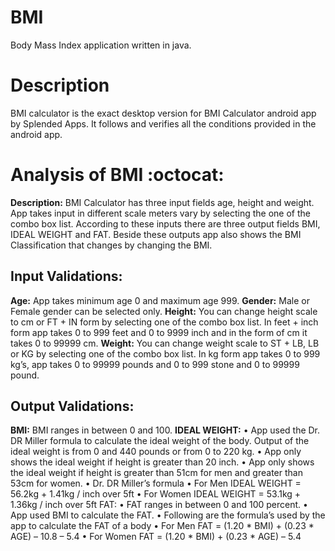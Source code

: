 # BMI
Body Mass Index application written in java.

# Description
  BMI calculator is the exact desktop version for BMI Calculator android app by Splended Apps.
  It follows and verifies all the conditions provided in the android app.

# Analysis of BMI :octocat:
**Description:** BMI Calculator has three input fields age, height and weight. App takes input in different scale meters vary by selecting the one of the combo box list. According to these inputs there are three output fields BMI, IDEAL WEIGHT and FAT. Beside these outputs app also shows the BMI Classification that changes by changing the BMI.
## Input Validations: 
**Age:** App takes minimum age 0 and maximum age 999. 
**Gender:** Male or Female gender can be selected only.
**Height:** You can change height scale to cm or FT + IN form by selecting one of the combo box list. In feet + inch form app takes 0 to 999 feet and 0 to 9999 inch and in the form of cm it takes 0 to 99999 cm. 
**Weight:** You can change weight scale to ST + LB, LB or KG by selecting one of the combo box list. In kg form app takes 0 to 999 kg’s, app takes 0 to 99999 pounds and 0 to 999 stone and 0 to 99999 pound.
## Output Validations:
**BMI:** BMI ranges in between 0 and 100.
**IDEAL WEIGHT:** 
•	App used the Dr. DR Miller formula to calculate the ideal weight of the body. Output of the ideal weight is from 0 and 440 pounds or from 0 to 220 kg.
•	App only shows the ideal weight if height is greater than 20 inch. 
•	App only shows the ideal weight if height is greater than 51cm for men and greater than 53cm for women.
•	Dr. DR Miller’s formula 
•	For Men 
IDEAL WEIGHT = 56.2kg + 1.41kg / inch over 5ft
•	For Women
       IDEAL WEIGHT = 53.1kg + 1.36kg / inch over 5ft
FAT: 
•	FAT ranges in between 0 and 100 percent.
•	App used BMI to calculate the FAT.
•	Following are the formula’s used by the app to calculate the FAT of a body 
•	For Men 
FAT = (1.20 * BMI) + (0.23 * AGE) – 10.8 – 5.4
•	For Women
FAT = (1.20 * BMI) + (0.23 * AGE) – 5.4
